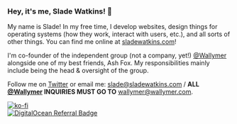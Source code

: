 ### Hey, it's me, Slade Watkins! 👀 

My name is Slade! In my free time, I develop websites, design things for operating systems (how they work, interact with users, etc.), and all sorts of other things. You can find me online at [sladewatkins.com](https://www.sladewatkins.com)!

I'm co-founder of the independent group (not a company, yet!) [@Wallymer](https://github.com/Wallymer) alongside one of my best friends, Ash Fox. My responsibilities mainly include being the head & oversight of the group.

Follow me on [Twitter](https://twitter.com/sladewatkins) or email me: [slade@sladewatkins.com](slade@sladewatkins.com) / **ALL [@Wallymer](https://github.com/Wallymer) INQUIRIES MUST GO TO** [wallymer@wallymer.com](mailto:wallymer@wallymer.com).

[![ko-fi](https://ko-fi.com/img/githubbutton_sm.svg)](https://ko-fi.com/O4O34KS9A)  
[![DigitalOcean Referral Badge](https://web-platforms.sfo2.cdn.digitaloceanspaces.com/WWW/Badge%201.svg)](https://www.digitalocean.com/?refcode=a9649c6c2971&utm_campaign=Referral_Invite&utm_medium=Referral_Program&utm_source=badge)
